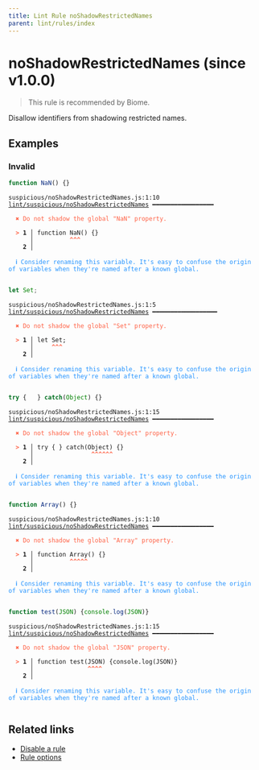 ```yaml
---
title: Lint Rule noShadowRestrictedNames
parent: lint/rules/index
---
```


# noShadowRestrictedNames (since v1.0.0)

> This rule is recommended by Biome.

Disallow identifiers from shadowing restricted names.

## Examples

### Invalid

```jsx
function NaN() {}
```

<pre class="language-text"><code class="language-text">suspicious/noShadowRestrictedNames.js:1:10 <a href="https://biomejs.dev/lint/rules/noShadowRestrictedNames">lint/suspicious/noShadowRestrictedNames</a> ━━━━━━━━━━━━━━━━━

<strong><span style="color: Tomato;">  </span></strong><strong><span style="color: Tomato;">✖</span></strong> <span style="color: Tomato;">Do not shadow the global &quot;NaN&quot; property.</span>
  
<strong><span style="color: Tomato;">  </span></strong><strong><span style="color: Tomato;">&gt;</span></strong> <strong>1 │ </strong>function NaN() {}
   <strong>   │ </strong>         <strong><span style="color: Tomato;">^</span></strong><strong><span style="color: Tomato;">^</span></strong><strong><span style="color: Tomato;">^</span></strong>
    <strong>2 │ </strong>
  
<strong><span style="color: rgb(38, 148, 255);">  </span></strong><strong><span style="color: rgb(38, 148, 255);">ℹ</span></strong> <span style="color: rgb(38, 148, 255);">Consider renaming this variable. It's easy to confuse the origin of variables when they're named after a known global.</span>
  
</code></pre>

```jsx
let Set;
```

<pre class="language-text"><code class="language-text">suspicious/noShadowRestrictedNames.js:1:5 <a href="https://biomejs.dev/lint/rules/noShadowRestrictedNames">lint/suspicious/noShadowRestrictedNames</a> ━━━━━━━━━━━━━━━━━━

<strong><span style="color: Tomato;">  </span></strong><strong><span style="color: Tomato;">✖</span></strong> <span style="color: Tomato;">Do not shadow the global &quot;Set&quot; property.</span>
  
<strong><span style="color: Tomato;">  </span></strong><strong><span style="color: Tomato;">&gt;</span></strong> <strong>1 │ </strong>let Set;
   <strong>   │ </strong>    <strong><span style="color: Tomato;">^</span></strong><strong><span style="color: Tomato;">^</span></strong><strong><span style="color: Tomato;">^</span></strong>
    <strong>2 │ </strong>
  
<strong><span style="color: rgb(38, 148, 255);">  </span></strong><strong><span style="color: rgb(38, 148, 255);">ℹ</span></strong> <span style="color: rgb(38, 148, 255);">Consider renaming this variable. It's easy to confuse the origin of variables when they're named after a known global.</span>
  
</code></pre>

```jsx
try {	} catch(Object) {}
```

<pre class="language-text"><code class="language-text">suspicious/noShadowRestrictedNames.js:1:15 <a href="https://biomejs.dev/lint/rules/noShadowRestrictedNames">lint/suspicious/noShadowRestrictedNames</a> ━━━━━━━━━━━━━━━━━

<strong><span style="color: Tomato;">  </span></strong><strong><span style="color: Tomato;">✖</span></strong> <span style="color: Tomato;">Do not shadow the global &quot;Object&quot; property.</span>
  
<strong><span style="color: Tomato;">  </span></strong><strong><span style="color: Tomato;">&gt;</span></strong> <strong>1 │ </strong>try {	} catch(Object) {}
   <strong>   │ </strong>     	        <strong><span style="color: Tomato;">^</span></strong><strong><span style="color: Tomato;">^</span></strong><strong><span style="color: Tomato;">^</span></strong><strong><span style="color: Tomato;">^</span></strong><strong><span style="color: Tomato;">^</span></strong><strong><span style="color: Tomato;">^</span></strong>
    <strong>2 │ </strong>
  
<strong><span style="color: rgb(38, 148, 255);">  </span></strong><strong><span style="color: rgb(38, 148, 255);">ℹ</span></strong> <span style="color: rgb(38, 148, 255);">Consider renaming this variable. It's easy to confuse the origin of variables when they're named after a known global.</span>
  
</code></pre>

```jsx
function Array() {}
```

<pre class="language-text"><code class="language-text">suspicious/noShadowRestrictedNames.js:1:10 <a href="https://biomejs.dev/lint/rules/noShadowRestrictedNames">lint/suspicious/noShadowRestrictedNames</a> ━━━━━━━━━━━━━━━━━

<strong><span style="color: Tomato;">  </span></strong><strong><span style="color: Tomato;">✖</span></strong> <span style="color: Tomato;">Do not shadow the global &quot;Array&quot; property.</span>
  
<strong><span style="color: Tomato;">  </span></strong><strong><span style="color: Tomato;">&gt;</span></strong> <strong>1 │ </strong>function Array() {}
   <strong>   │ </strong>         <strong><span style="color: Tomato;">^</span></strong><strong><span style="color: Tomato;">^</span></strong><strong><span style="color: Tomato;">^</span></strong><strong><span style="color: Tomato;">^</span></strong><strong><span style="color: Tomato;">^</span></strong>
    <strong>2 │ </strong>
  
<strong><span style="color: rgb(38, 148, 255);">  </span></strong><strong><span style="color: rgb(38, 148, 255);">ℹ</span></strong> <span style="color: rgb(38, 148, 255);">Consider renaming this variable. It's easy to confuse the origin of variables when they're named after a known global.</span>
  
</code></pre>

```jsx
function test(JSON) {console.log(JSON)}
```

<pre class="language-text"><code class="language-text">suspicious/noShadowRestrictedNames.js:1:15 <a href="https://biomejs.dev/lint/rules/noShadowRestrictedNames">lint/suspicious/noShadowRestrictedNames</a> ━━━━━━━━━━━━━━━━━

<strong><span style="color: Tomato;">  </span></strong><strong><span style="color: Tomato;">✖</span></strong> <span style="color: Tomato;">Do not shadow the global &quot;JSON&quot; property.</span>
  
<strong><span style="color: Tomato;">  </span></strong><strong><span style="color: Tomato;">&gt;</span></strong> <strong>1 │ </strong>function test(JSON) {console.log(JSON)}
   <strong>   │ </strong>              <strong><span style="color: Tomato;">^</span></strong><strong><span style="color: Tomato;">^</span></strong><strong><span style="color: Tomato;">^</span></strong><strong><span style="color: Tomato;">^</span></strong>
    <strong>2 │ </strong>
  
<strong><span style="color: rgb(38, 148, 255);">  </span></strong><strong><span style="color: rgb(38, 148, 255);">ℹ</span></strong> <span style="color: rgb(38, 148, 255);">Consider renaming this variable. It's easy to confuse the origin of variables when they're named after a known global.</span>
  
</code></pre>

## Related links

- [Disable a rule](/linter/#disable-a-lint-rule)
- [Rule options](/linter/#rule-options)
